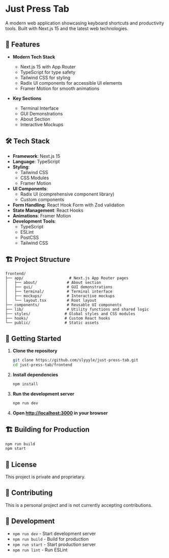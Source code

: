 # Just Press Tab

A modern web application showcasing keyboard shortcuts and productivity tools. Built with Next.js 15 and the latest web technologies.

## 🚀 Features

- **Modern Tech Stack**
  - Next.js 15 with App Router
  - TypeScript for type safety
  - Tailwind CSS for styling
  - Radix UI components for accessible UI elements
  - Framer Motion for smooth animations

- **Key Sections**
  - Terminal Interface
  - GUI Demonstrations
  - About Section
  - Interactive Mockups

## 🛠️ Tech Stack

- **Framework**: Next.js 15
- **Language**: TypeScript
- **Styling**: 
  - Tailwind CSS
  - CSS Modules
  - Framer Motion
- **UI Components**: 
  - Radix UI (comprehensive component library)
  - Custom components
- **Form Handling**: React Hook Form with Zod validation
- **State Management**: React Hooks
- **Animations**: Framer Motion
- **Development Tools**:
  - TypeScript
  - ESLint
  - PostCSS
  - Tailwind CSS

## 🏗️ Project Structure

```
frontend/
├── app/                    # Next.js App Router pages
│   ├── about/             # About section
│   ├── gui/               # GUI demonstrations
│   ├── terminal/          # Terminal interface
│   ├── mockups/           # Interactive mockups
│   └── layout.tsx         # Root layout
├── components/            # Reusable UI components
├── lib/                   # Utility functions and shared logic
├── styles/               # Global styles and CSS modules
├── hooks/                # Custom React hooks
└── public/               # Static assets
```

## 🚀 Getting Started

1. **Clone the repository**
   ```bash
   git clone https://github.com/slyyyle/just-press-tab.git
   cd just-press-tab/frontend
   ```

2. **Install dependencies**
   ```bash
   npm install
   ```

3. **Run the development server**
   ```bash
   npm run dev
   ```

4. **Open [http://localhost:3000](http://localhost:3000) in your browser**

## 🏗️ Building for Production

```bash
npm run build
npm start
```

## 📝 License

This project is private and proprietary.

## 🤝 Contributing

This is a personal project and is not currently accepting contributions.

## 🔧 Development

- `npm run dev` - Start development server
- `npm run build` - Build for production
- `npm run start` - Start production server
- `npm run lint` - Run ESLint 